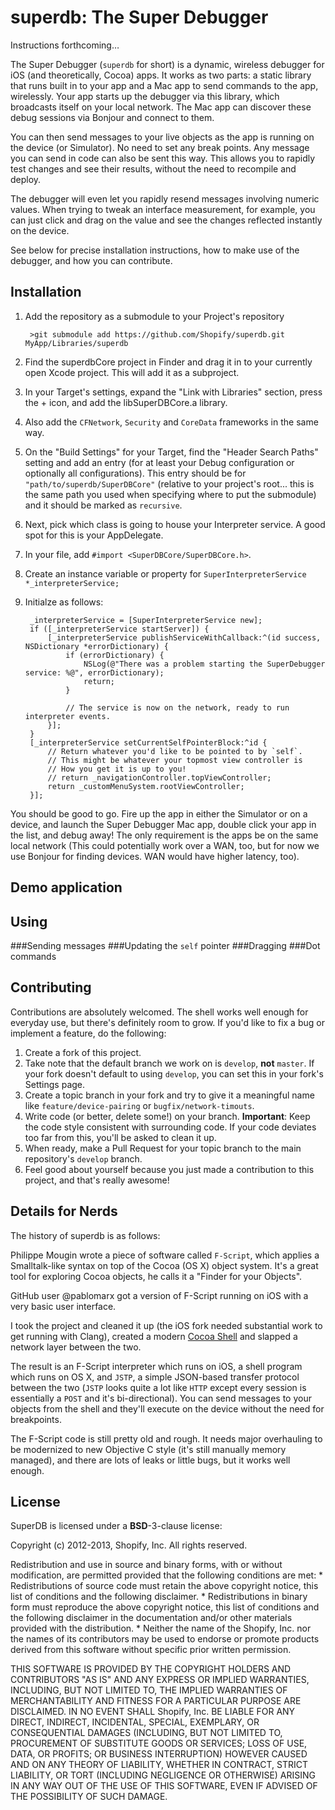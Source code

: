 superdb: The Super Debugger
===========================

Instructions forthcoming…

The Super Debugger (`superdb` for short) is a dynamic, wireless debugger for iOS (and theoretically, Cocoa) apps. It works as two parts: a static library that runs built in to your app and a Mac app to send commands to the app, wirelessly. Your app starts up the debugger via this library, which broadcasts itself on your local network. The Mac app can discover these debug sessions via Bonjour and connect to them.

You can then send messages to your live objects as the app is running on the device (or Simulator). No need to set any break points. Any message you can send in code can also be sent this way. This allows you to rapidly test changes and see their results, without the need to recompile and deploy.

The debugger will even let you rapidly resend messages involving numeric values. When trying to tweak an interface measurement, for example, you can just click and drag on the value and see the changes reflected instantly on the device.

See below for precise installation instructions, how to make use of the debugger, and how you can contribute.

Installation
------------

1. Add the repository as a submodule to your Project's repository

		>git submodule add https://github.com/Shopify/superdb.git MyApp/Libraries/superdb

2. Find the superdbCore project in Finder and drag it in to your currently open Xcode project. This will add it as a subproject.

3. In your Target's settings, expand the "Link with Libraries" section, press the + icon, and add the libSuperDBCore.a library.

4. Also add the `CFNetwork`, `Security` and `CoreData` frameworks in the same way.

5. On the "Build Settings" for your Target, find the "Header Search Paths" setting and add an entry (for at least your Debug configuration or optionally all configurations). This entry should be for `"path/to/superdb/SuperDBCore"`  (relative to your project's root... this is the same path you used when specifying where to put the submodule) and it should be marked as `recursive`.

6. Next, pick which class is going to house your Interpreter service. A good spot for this is your AppDelegate.

7. In your file, add `#import <SuperDBCore/SuperDBCore.h>`.

8. Create an instance variable or property for `SuperInterpreterService *_interpreterService;`

9. Initialze as follows:

		_interpreterService = [SuperInterpreterService new];
		if ([_interpreterService startServer]) {
			[_interpreterService publishServiceWithCallback:^(id success, NSDictionary *errorDictionary) {
				if (errorDictionary) {
					NSLog(@"There was a problem starting the SuperDebugger service: %@", errorDictionary);
					return;
				}
				
				// The service is now on the network, ready to run interpreter events.
			}];
		}
		[_interpreterService setCurrentSelfPointerBlock:^id {
			// Return whatever you'd like to be pointed to by `self`.
			// This might be whatever your topmost view controller is
			// How you get it is up to you!
			// return _navigationController.topViewController;
			return _customMenuSystem.rootViewController;
		}];

You should be good to go. Fire up the app in either the Simulator or on a device, and launch the Super Debugger Mac app, double click your app in the list, and debug away! The only requirement is the apps be on the same local network (This could potentially work over a WAN, too, but for now we use Bonjour for finding devices. WAN would have higher latency, too).

Demo application
----------------


Using
-----

###Sending messages
###Updating the `self` pointer
###Dragging
###Dot commands

Contributing
------------

Contributions are absolutely welcomed. The shell works well enough for everyday use, but there's definitely room to grow. If you'd like to fix a bug or implement a feature, do the following:

1. Create a fork of this project.
2. Take note that the default branch we work on is `develop`, **not** `master`. If your fork doesn't default to using `develop`, you can set this in your fork's Settings page.
3. Create a topic branch in your fork and try to give it a meaningful name like `feature/device-pairing` or `bugfix/network-timouts`.
4. Write code (or better, delete some!) on your branch. **Important**: Keep the code style consistent with surrounding code. If your code deviates too far from this, you'll be asked to clean it up.
5. When ready, make a Pull Request for your topic branch to the main repository's `develop` branch.
6. Feel good about yourself because you just made a contribution to this project, and that's really awesome!

Details for Nerds
-----------------

The history of superdb is as follows:

Philippe Mougin wrote a piece of software called `F-Script`, which applies a Smalltalk-like syntax on top of the Cocoa (OS X) object system. It's a great tool for exploring Cocoa objects, he calls it a "Finder for your Objects".

GitHub user @pablomarx got a version of F-Script running on iOS with a very basic user interface.

I took the project and cleaned it up (the iOS fork needed substantial work to get running with Clang), created a modern [Cocoa Shell](https://github.com/jbrennan/JBShellView) and slapped a network layer between the two.

The result is an F-Script interpreter which runs on iOS, a shell program which runs on OS X, and `JSTP`, a simple JSON-based transfer protocol between the two (`JSTP` looks quite a lot like `HTTP` except every session is essentially a `POST` and it's bi-directional). You can send messages to your objects from the shell and they'll execute on the device without the need for breakpoints.

The F-Script code is still pretty old and rough. It needs major overhauling to be modernized to new Objective C style (it's still manually memory managed), and there are lots of leaks or little bugs, but it works well enough.

License
-------

SuperDB is licensed under a **BSD**-3-clause license:

Copyright (c) 2012-2013, Shopify, Inc.
All rights reserved.

Redistribution and use in source and binary forms, with or without
modification, are permitted provided that the following conditions are met:
	* Redistributions of source code must retain the above copyright
	  notice, this list of conditions and the following disclaimer.
	* Redistributions in binary form must reproduce the above copyright
	  notice, this list of conditions and the following disclaimer in the
	  documentation and/or other materials provided with the distribution.
	* Neither the name of the Shopify, Inc. nor the
	  names of its contributors may be used to endorse or promote products
	  derived from this software without specific prior written permission.

THIS SOFTWARE IS PROVIDED BY THE COPYRIGHT HOLDERS AND CONTRIBUTORS "AS IS" AND
ANY EXPRESS OR IMPLIED WARRANTIES, INCLUDING, BUT NOT LIMITED TO, THE IMPLIED
WARRANTIES OF MERCHANTABILITY AND FITNESS FOR A PARTICULAR PURPOSE ARE
DISCLAIMED. IN NO EVENT SHALL Shopify, Inc. BE LIABLE FOR ANY
DIRECT, INDIRECT, INCIDENTAL, SPECIAL, EXEMPLARY, OR CONSEQUENTIAL DAMAGES
(INCLUDING, BUT NOT LIMITED TO, PROCUREMENT OF SUBSTITUTE GOODS OR SERVICES;
LOSS OF USE, DATA, OR PROFITS; OR BUSINESS INTERRUPTION) HOWEVER CAUSED AND
ON ANY THEORY OF LIABILITY, WHETHER IN CONTRACT, STRICT LIABILITY, OR TORT
(INCLUDING NEGLIGENCE OR OTHERWISE) ARISING IN ANY WAY OUT OF THE USE OF THIS
SOFTWARE, EVEN IF ADVISED OF THE POSSIBILITY OF SUCH DAMAGE.